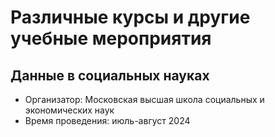 # Различные курсы и другие учебные мероприятия
## Данные в социальных науках
- Организатор: Московская высшая школа социальных и экономических наук
- Время проведения: июль-август 2024

